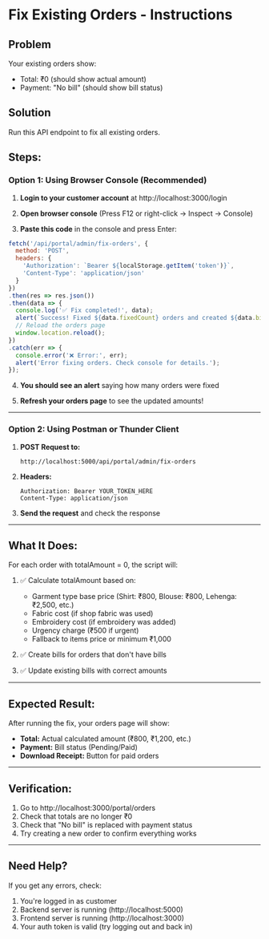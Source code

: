 # Fix Existing Orders - Instructions

## Problem
Your existing orders show:
- Total: ₹0 (should show actual amount)
- Payment: "No bill" (should show bill status)

## Solution
Run this API endpoint to fix all existing orders.

## Steps:

### Option 1: Using Browser Console (Recommended)

1. **Login to your customer account** at http://localhost:3000/login

2. **Open browser console** (Press F12 or right-click → Inspect → Console)

3. **Paste this code** in the console and press Enter:

```javascript
fetch('/api/portal/admin/fix-orders', {
  method: 'POST',
  headers: {
    'Authorization': `Bearer ${localStorage.getItem('token')}`,
    'Content-Type': 'application/json'
  }
})
.then(res => res.json())
.then(data => {
  console.log('✅ Fix completed!', data);
  alert(`Success! Fixed ${data.fixedCount} orders and created ${data.billsCreated} bills.`);
  // Reload the orders page
  window.location.reload();
})
.catch(err => {
  console.error('❌ Error:', err);
  alert('Error fixing orders. Check console for details.');
});
```

4. **You should see an alert** saying how many orders were fixed

5. **Refresh your orders page** to see the updated amounts!

---

### Option 2: Using Postman or Thunder Client

1. **POST Request to:**
   ```
   http://localhost:5000/api/portal/admin/fix-orders
   ```

2. **Headers:**
   ```
   Authorization: Bearer YOUR_TOKEN_HERE
   Content-Type: application/json
   ```

3. **Send the request** and check the response

---

## What It Does:

For each order with totalAmount = 0, the script will:

1. ✅ Calculate totalAmount based on:
   - Garment type base price (Shirt: ₹800, Blouse: ₹800, Lehenga: ₹2,500, etc.)
   - Fabric cost (if shop fabric was used)
   - Embroidery cost (if embroidery was added)
   - Urgency charge (₹500 if urgent)
   - Fallback to items price or minimum ₹1,000

2. ✅ Create bills for orders that don't have bills

3. ✅ Update existing bills with correct amounts

---

## Expected Result:

After running the fix, your orders page will show:
- **Total:** Actual calculated amount (₹800, ₹1,200, etc.)
- **Payment:** Bill status (Pending/Paid)
- **Download Receipt:** Button for paid orders

---

## Verification:

1. Go to http://localhost:3000/portal/orders
2. Check that totals are no longer ₹0
3. Check that "No bill" is replaced with payment status
4. Try creating a new order to confirm everything works

---

## Need Help?

If you get any errors, check:
1. You're logged in as customer
2. Backend server is running (http://localhost:5000)
3. Frontend server is running (http://localhost:3000)
4. Your auth token is valid (try logging out and back in)

